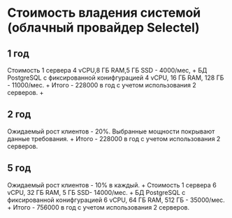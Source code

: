 # Стоимость владения системой (облачный провайдер Selectel)
## 1 год
Стоимость 1 сервера 4 vCPU,8 ГБ RAM,5 ГБ SSD - 4000/мес, +
БД PostgreSQL с фиксированной конифгурацией 4 vCPU, 16 ГБ RAM, 128 ГБ - 11000/мес. +
Итого - 228000 в год с учетом использования 2 серверов. +

## 2 год
Ожидаемый рост клиентов - 20%. Выбранные мощности покрывают данные требования. +
Итого - 228000 в год с учетом использования 2 серверов.

## 5 год
Ожидаемый рост клиентов - 10% в каждый.  +
Стоимость 1 сервера 6 vCPU, 32 ГБ RAM, 5 ГБ SSD- 14000/мес. +
БД PostgreSQL с фиксированной конифгурацией  6 vCPU, 64 ГБ RAM, 512 ГБ - 35000/мес.  +
Итого - 756000 в год с учетом использования 2 серверов.
